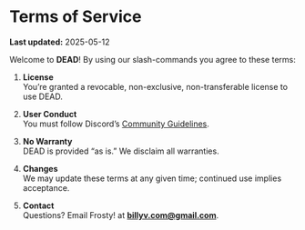 # Terms of Service

**Last updated:** 2025-05-12

Welcome to **DEAD**! By using our slash-commands you agree to these terms:

1. **License**  
   You’re granted a revocable, non-exclusive, non-transferable license to use DEAD.

2. **User Conduct**  
   You must follow Discord’s [Community Guidelines](https://discord.com/guidelines).  

3. **No Warranty**  
   DEAD is provided “as is.” We disclaim all warranties.

4. **Changes**  
   We may update these terms at any given time; continued use implies acceptance.

5. **Contact**  
   Questions? Email Frosty! at **billyv.com@gmail.com**.
